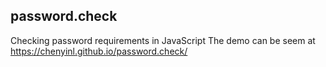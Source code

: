## password.check
Checking password requirements in JavaScript
The demo can be seem at https://chenyinl.github.io/password.check/
